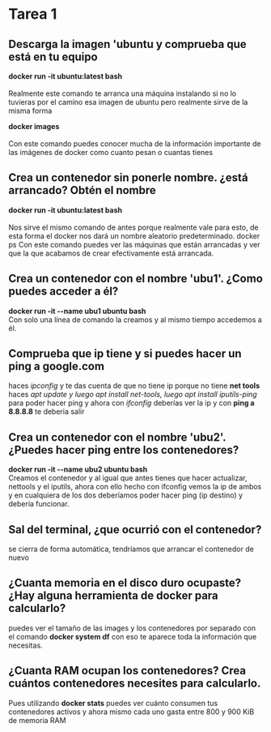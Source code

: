# Tarea 1
## Descarga la imagen 'ubuntu y comprueba que está en tu equipo
**docker run -it ubuntu:latest bash**
<br/><br/>
Realmente este comando te arranca una máquina instalando si no lo tuvieras por el camino esa imagen de ubuntu pero realmente sirve de la misma forma

**docker images**<br/><br/>
Con este comando puedes conocer mucha de la información importante de las imágenes de docker como cuanto pesan o cuantas tienes

## Crea un contenedor sin ponerle nombre. ¿está arrancado? Obtén el nombre
**docker run -it ubuntu:latest bash**<br/><br/>
Nos sirve el mismo comando de antes porque realmente vale para esto, de esta forma el docker nos dará un nombre aleatorio predeterminado.
docker ps
Con este comando puedes ver las máquinas que están arrancadas y ver que la que acabamos de crear efectivamente está arrancada.

## Crea un contenedor con el nombre 'ubu1'. ¿Como puedes acceder a él?
**docker run -it --name ubu1 ubuntu bash**<br/>
Con solo una línea de comando la creamos y al mismo tiempo accedemos a él.

## Comprueba que ip tiene y si puedes hacer un ping a google.com
haces *ipconfig* y te das cuenta de que no tiene ip porque no tiene **net tools** haces *apt update y luego apt install net-tools, luego apt install iputils-ping* para poder hacer ping y ahora con *ifconfig* deberías ver la ip y con **ping a 8.8.8.8** te deberia salir<br/>
## Crea un contenedor con el nombre 'ubu2'. ¿Puedes hacer ping entre los contenedores?
**docker run -it --name ubu2 ubuntu bash**<br/>
Creamos el contenedor y al igual que antes tienes que hacer actualizar, nettools y el
iputils, ahora con ello hecho con ifconfig vemos la ip de ambos y en cualquiera de
los dos deberíamos poder hacer ping (ip destino) y debería funcionar.

## Sal del terminal, ¿que ocurrió con el contenedor?
se cierra de forma automática, tendríamos que arrancar el contenedor de nuevo<br/>
## ¿Cuanta memoria en el disco duro ocupaste? ¿Hay alguna herramienta de docker para calcularlo?
puedes ver el tamaño de las images y los contenedores por separado con el comando **docker system df** con eso te aparece toda la información que necesitas.

## ¿Cuanta RAM ocupan los contenedores? Crea cuántos contenedores necesites para calcularlo.
Pues utilizando **docker stats** puedes ver cuánto consumen tus contenedores activos y ahora mismo cada uno gasta entre 800 y 900 KiB de memoria RAM
